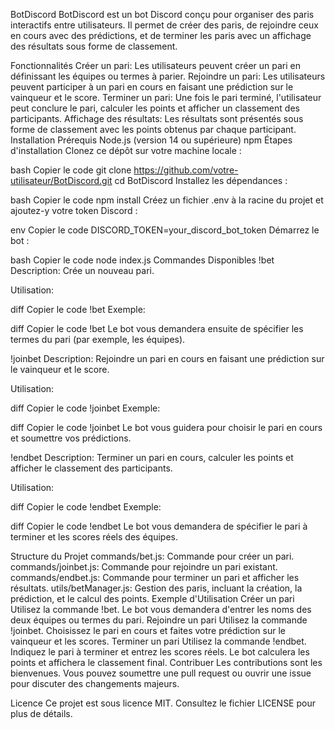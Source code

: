 BotDiscord
BotDiscord est un bot Discord conçu pour organiser des paris interactifs entre utilisateurs. Il permet de créer des paris, de rejoindre ceux en cours avec des prédictions, et de terminer les paris avec un affichage des résultats sous forme de classement.

Fonctionnalités
Créer un pari: Les utilisateurs peuvent créer un pari en définissant les équipes ou termes à parier.
Rejoindre un pari: Les utilisateurs peuvent participer à un pari en cours en faisant une prédiction sur le vainqueur et le score.
Terminer un pari: Une fois le pari terminé, l'utilisateur peut conclure le pari, calculer les points et afficher un classement des participants.
Affichage des résultats: Les résultats sont présentés sous forme de classement avec les points obtenus par chaque participant.
Installation
Prérequis
Node.js (version 14 ou supérieure)
npm
Étapes d'installation
Clonez ce dépôt sur votre machine locale :

bash
Copier le code
git clone https://github.com/votre-utilisateur/BotDiscord.git
cd BotDiscord
Installez les dépendances :

bash
Copier le code
npm install
Créez un fichier .env à la racine du projet et ajoutez-y votre token Discord :

env
Copier le code
DISCORD_TOKEN=your_discord_bot_token
Démarrez le bot :

bash
Copier le code
node index.js
Commandes Disponibles
!bet
Description: Crée un nouveau pari.

Utilisation:

diff
Copier le code
!bet
Exemple:

diff
Copier le code
!bet
Le bot vous demandera ensuite de spécifier les termes du pari (par exemple, les équipes).

!joinbet
Description: Rejoindre un pari en cours en faisant une prédiction sur le vainqueur et le score.

Utilisation:

diff
Copier le code
!joinbet
Exemple:

diff
Copier le code
!joinbet
Le bot vous guidera pour choisir le pari en cours et soumettre vos prédictions.

!endbet
Description: Terminer un pari en cours, calculer les points et afficher le classement des participants.

Utilisation:

diff
Copier le code
!endbet
Exemple:

diff
Copier le code
!endbet
Le bot vous demandera de spécifier le pari à terminer et les scores réels des équipes.

Structure du Projet
commands/bet.js: Commande pour créer un pari.
commands/joinbet.js: Commande pour rejoindre un pari existant.
commands/endbet.js: Commande pour terminer un pari et afficher les résultats.
utils/betManager.js: Gestion des paris, incluant la création, la prédiction, et le calcul des points.
Exemple d'Utilisation
Créer un pari
Utilisez la commande !bet.
Le bot vous demandera d'entrer les noms des deux équipes ou termes du pari.
Rejoindre un pari
Utilisez la commande !joinbet.
Choisissez le pari en cours et faites votre prédiction sur le vainqueur et les scores.
Terminer un pari
Utilisez la commande !endbet.
Indiquez le pari à terminer et entrez les scores réels.
Le bot calculera les points et affichera le classement final.
Contribuer
Les contributions sont les bienvenues. Vous pouvez soumettre une pull request ou ouvrir une issue pour discuter des changements majeurs.

Licence
Ce projet est sous licence MIT. Consultez le fichier LICENSE pour plus de détails.